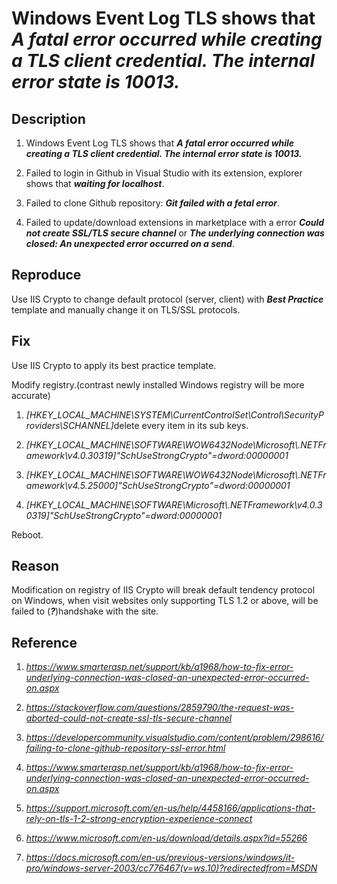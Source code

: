<!--

 \* @Author    : Primimy

 \* @Date     : 2020-05-07 23:11:41

 -->

# Windows Event Log TLS shows that _A fatal error occurred while creating a TLS client credential. The internal error state is 10013._

## Description

1. Windows Event Log TLS shows that ***A fatal error occurred while creating a TLS client credential. The internal error state is 10013.***

2. Failed to login in Github in Visual Studio with its extension, explorer shows that ***waiting for localhost***.

3. Failed to clone Github repository: ***Git failed with a fetal error***.

4. Failed to update/download extensions in marketplace with a error ***Could not create SSL/TLS secure channel*** or ***The underlying connection was closed: An unexpected error occurred on a send***.

## Reproduce

Use IIS Crypto to change default protocol (server, client) with ***Best Practice*** template and manually change it on TLS/SSL protocols.

## Fix

Use IIS Crypto to apply its best practice template.

Modify registry.(contrast newly installed Windows registry will be more accurate)

1. _[HKEY_LOCAL_MACHINE\SYSTEM\CurrentControlSet\Control\SecurityProviders\SCHANNEL]_
   ​       delete every item in its sub keys.

2. _[HKEY_LOCAL_MACHINE\SOFTWARE\WOW6432Node\Microsoft\\.NETFramework\v4.0.30319]"SchUseStrongCrypto"=dword:00000001_

3. _[HKEY_LOCAL_MACHINE\SOFTWARE\WOW6432Node\Microsoft\\.NETFramework\v4.5.25000]"SchUseStrongCrypto"=dword:00000001_
4. _[HKEY_LOCAL_MACHINE\SOFTWARE\Microsoft\\.NETFramework\v4.0.30319]"SchUseStrongCrypto"=dword:00000001_

Reboot.

## Reason

Modification on registry of IIS Crypto will break default tendency protocol on Windows, when visit websites only supporting TLS 1.2 or above, will be failed to (***?***)handshake with the site.

## Reference

1. *https://www.smarterasp.net/support/kb/a1968/how-to-fix-error-underlying-connection-was-closed-an-unexpected-error-occurred-on.aspx*

2. *https://stackoverflow.com/questions/2859790/the-request-was-aborted-could-not-create-ssl-tls-secure-channel*

3. *https://developercommunity.visualstudio.com/content/problem/298616/failing-to-clone-github-repository-ssl-error.html*

4. *https://www.smarterasp.net/support/kb/a1968/how-to-fix-error-underlying-connection-was-closed-an-unexpected-error-occurred-on.aspx*

5. *https://support.microsoft.com/en-us/help/4458166/applications-that-rely-on-tls-1-2-strong-encryption-experience-connect*

6. *https://www.microsoft.com/en-us/download/details.aspx?id=55266*

7. *https://docs.microsoft.com/en-us/previous-versions/windows/it-pro/windows-server-2003/cc776467(v=ws.10)?redirectedfrom=MSDN*